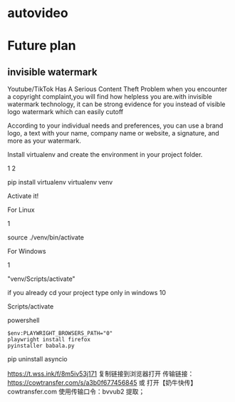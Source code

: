 # autovideo




# Future plan

## invisible watermark 


 Youtube/TikTok Has A Serious Content Theft Problem 
 when you encounter  a copyright complaint,you will find how helpless you are.with invisible watermark  technology, it can be strong evidence for you instead of visible logo watermark which can easily cutoff
 
According to your individual needs and preferences, you can use a brand logo, a text with your name, company name or website, a signature, and more as your watermark.



Install virtualenv and create the environment in your project folder.

1
2

	

pip install virtualenv
virtualenv venv 

Activate it!

For Linux

1

	

source ./venv/bin/activate

For Windows

1

	

"venv/Scripts/activate"



if you already cd your project type only in windows 10

Scripts/activate



powershell
```
$env:PLAYWRIGHT_BROWSERS_PATH="0"
playwright install firefox
pyinstaller babala.py
```

pip uninstall asyncio 


https://t.wss.ink/f/8m5iv53j171 复制链接到浏览器打开
传输链接：https://cowtransfer.com/s/a3b0f677456845 或 打开【奶牛快传】cowtransfer.com 使用传输口令：bvvub2 提取；

